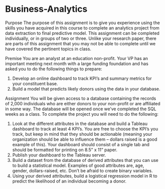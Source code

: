# Business-Analytics

Purpose
The purpose of this assignment is to give you experience using the skills you have acquired
in this course to complete an analytics project from data extraction to final predictive model.
This assignment can be completed individually, or in groups of two or three. Unlike your research
paper, there are parts of this assignment that you may not be able to complete until we have
covered the pertinent topics in class.

Premise
You are an analyst at an education non-profit. Your VP has an important meeting next
month with a large funding foundation and has asked you to do the following things to prepare:
1. Develop an online dashboard to track KPI’s and summary metrics for your constituent
base.
2. Build a model that predicts likely donors using the data in your database.

Assignment
You will be given access to a database containing the records of 2,000 individuals who are
either donors to your non-profit or are affiliated in some way. The database will be opened once
we’ve completed the SQL weeks as a class. To complete the project you will need to do the
following:
1. Look at the different attributes in the database and build a Tableau dashboard to track at
least 4 KPI’s. You are free to choose the KPI’s you track, but keep in mind that they should
be actionable (meaning your organization should be able to influence them – dollars
raised is a good example of this). Your dashboard should consist of a single tab and should
be formatted for printing on 8.5” x 11” paper.
2. Publish your dashboard to the Tableau server.
3. Build a dataset from the database of derived attributes that you can use to build a
statistical model. Examples of good attributes are, age, gender, dollars-raised, etc. Don’t
be afraid to create binary variables.
4. Using your derived attributes, build a logistical regression model in R to predict the
likelihood of an individual becoming a donor. 



